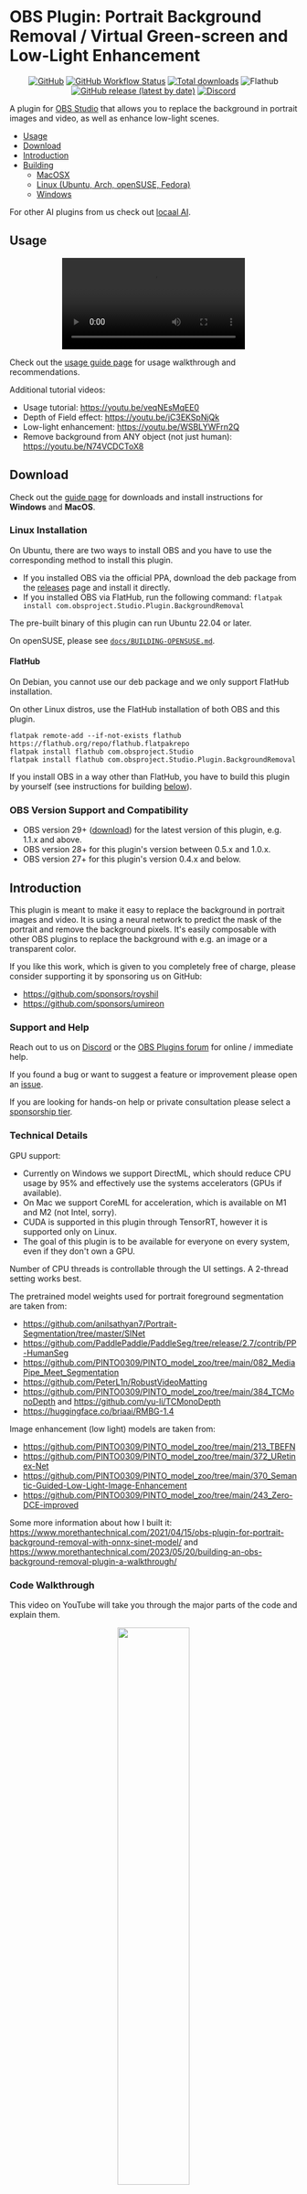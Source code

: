 # OBS Plugin: Portrait Background Removal / Virtual Green-screen and Low-Light Enhancement

<div align="center">

[![GitHub](https://img.shields.io/github/license/locaal-ai/obs-backgroundremoval)](https://github.com/locaal-ai/obs-backgroundremoval/blob/main/LICENSE)
[![GitHub Workflow Status](https://img.shields.io/github/actions/workflow/status/locaal-ai/obs-backgroundremoval/push.yaml)](https://github.com/locaal-ai/obs-backgroundremoval/actions/workflows/push.yaml)
[![Total downloads](https://img.shields.io/github/downloads/locaal-ai/obs-backgroundremoval/total)](https://github.com/locaal-ai/obs-backgroundremoval/releases)
![Flathub](https://img.shields.io/flathub/downloads/com.obsproject.Studio.Plugin.BackgroundRemoval?label=Flathub%20Installs)
[![GitHub release (latest by date)](https://img.shields.io/github/v/release/locaal-ai/obs-backgroundremoval)](https://github.com/locaal-ai/obs-backgroundremoval/releases)
[![Discord](https://img.shields.io/discord/1200229425141252116)](https://discord.gg/KbjGU2vvUz)

</div>

A plugin for [OBS Studio](https://obsproject.com/) that allows you to replace the background in portrait images and video, as well as enhance low-light scenes.

- [Usage](#usage)
- [Download](#download)
- [Introduction](#introduction)
- [Building](#building)
  - [MacOSX](#mac-osx)
  - [Linux (Ubuntu, Arch, openSUSE, Fedora)](#linux)
  - [Windows](#windows)

For other AI plugins from us check out [locaal AI](https://github.com/locaal-ai).

## Usage

<div align="center">
<video src="https://github.com/locaal-ai/obs-backgroundremoval/assets/1067855/5ba5aae2-7ea2-4c90-ad45-fba5ccde1a4e" width="320"></video>
</div>

Check out the [usage guide page](https://locaal-ai.github.io/obs-backgroundremoval/usage) for usage walkthrough and recommendations.

Additional tutorial videos:

- Usage tutorial: https://youtu.be/veqNEsMqEE0
- Depth of Field effect: https://youtu.be/jC3EKSpNjQk
- Low-light enhancement: https://youtu.be/WSBLYWFrn2Q
- Remove background from ANY object (not just human): https://youtu.be/N74VCDCToX8

## Download

Check out the [guide page](https://locaal-ai.github.io/obs-backgroundremoval) for downloads and install instructions for **Windows** and **MacOS**.

### Linux Installation

On Ubuntu, there are two ways to install OBS and you have to use the corresponding method to install this plugin.

- If you installed OBS via the official PPA, download the deb package from the [releases](https://github.com/locaal-ai/obs-backgroundremoval/releases) page and install it directly.
- If you installed OBS via FlatHub, run the following command: `flatpak install com.obsproject.Studio.Plugin.BackgroundRemoval`

The pre-built binary of this plugin can run Ubuntu 22.04 or later.

On openSUSE, please see [`docs/BUILDING-OPENSUSE.md`](docs/BUILDING-OPENSUSE.md).

#### FlatHub

On Debian, you cannot use our deb package and we only support FlatHub installation.

On other Linux distros, use the FlatHub installation of both OBS and this plugin.

```
flatpak remote-add --if-not-exists flathub https://flathub.org/repo/flathub.flatpakrepo
flatpak install flathub com.obsproject.Studio
flatpak install flathub com.obsproject.Studio.Plugin.BackgroundRemoval
```

If you install OBS in a way other than FlatHub, you have to build this plugin by yourself (see instructions for building [below](#linux)).

### OBS Version Support and Compatibility

- OBS version 29+ ([download](https://obsproject.com/download)) for the latest version of this plugin, e.g. 1.1.x and above.
- OBS version 28+ for this plugin's version between 0.5.x and 1.0.x.
- OBS version 27+ for this plugin's version 0.4.x and below.

## Introduction

This plugin is meant to make it easy to replace the background in portrait images and video.
It is using a neural network to predict the mask of the portrait and remove the background pixels.
It's easily composable with other OBS plugins to replace the background with e.g. an image or
a transparent color.

If you like this work, which is given to you completely free of charge, please consider supporting it by sponsoring us on GitHub:

- https://github.com/sponsors/royshil
- https://github.com/sponsors/umireon

### Support and Help

Reach out to us on [Discord](https://discord.gg/3EUBUjpCD3) or the [OBS Plugins forum](https://obsproject.com/forum/resources/background-removal-portrait-segmentation.1260/) for online / immediate help.

If you found a bug or want to suggest a feature or improvement please open an [issue](https://github.com/locaal-ai/obs-backgroundremoval/issues).

If you are looking for hands-on help or private consultation please select a [sponsorship tier](https://github.com/sponsors/royshil?frequency=one-time).

### Technical Details

GPU support:

- Currently on Windows we support DirectML, which should reduce CPU usage by 95% and effectively use the systems accelerators (GPUs if available).
- On Mac we support CoreML for acceleration, which is available on M1 and M2 (not Intel, sorry).
- CUDA is supported in this plugin through TensorRT, however it is supported only on Linux.
- The goal of this plugin is to be available for everyone on every system, even if they don't own a GPU.

Number of CPU threads is controllable through the UI settings. A 2-thread setting works best.

The pretrained model weights used for portrait foreground segmentation are taken from:

- https://github.com/anilsathyan7/Portrait-Segmentation/tree/master/SINet
- https://github.com/PaddlePaddle/PaddleSeg/tree/release/2.7/contrib/PP-HumanSeg
- https://github.com/PINTO0309/PINTO_model_zoo/tree/main/082_MediaPipe_Meet_Segmentation
- https://github.com/PeterL1n/RobustVideoMatting
- https://github.com/PINTO0309/PINTO_model_zoo/tree/main/384_TCMonoDepth and https://github.com/yu-li/TCMonoDepth
- https://huggingface.co/briaai/RMBG-1.4

Image enhancement (low light) models are taken from:

- https://github.com/PINTO0309/PINTO_model_zoo/tree/main/213_TBEFN
- https://github.com/PINTO0309/PINTO_model_zoo/tree/main/372_URetinex-Net
- https://github.com/PINTO0309/PINTO_model_zoo/tree/main/370_Semantic-Guided-Low-Light-Image-Enhancement
- https://github.com/PINTO0309/PINTO_model_zoo/tree/main/243_Zero-DCE-improved

Some more information about how I built it: https://www.morethantechnical.com/2021/04/15/obs-plugin-for-portrait-background-removal-with-onnx-sinet-model/ and https://www.morethantechnical.com/2023/05/20/building-an-obs-background-removal-plugin-a-walkthrough/

### Code Walkthrough

This video on YouTube will take you through the major parts of the code and explain them.

<div align="center">
  <a href="https://youtu.be/iFQtcJg0Wsk" target="_blank">
    <img width="50%" src="https://img.youtube.com/vi/iFQtcJg0Wsk/maxresdefault.jpg"/>
  </a>
</div>

## Building

The plugin was built and tested on Mac OSX (Intel & Apple silicon), Windows and several Linux disros (e.g. Ubuntu/Debian-ish, Fedora, and more). Help is appreciated in building on other OSs and packages.

The building pipelines in CI take care of the heavy lifting. Use them in order to build the plugin locally. We attempt to use external OpenCV, libcurl and ONNX Runtime to reduce build times.

Start by cloning this repo to a directory of your choice.

### Mac OSX

Using the CI pipeline scripts, locally you would just call the zsh script. By default this builds a universal binary for both Intel and Apple Silicon. To build for a specific architecture please see `.github/scripts/.build.zsh` for the `-arch` options.

```sh
$ ./.github/scripts/build-macos -c Release
```

#### Install

The above script should succeed and the plugin files (e.g. `obs-backgroundremoval.plugin`) will reside in the `./release/Release` folder off of the root. Copy the `.plugin` file to the OBS directory e.g. `~/Library/Application Support/obs-studio/plugins`.

To get `.pkg` installer file, run for example

```sh
$ ./.github/scripts/package-macos -c Release
```

(Note that maybe the outputs will be in the `Release` folder and not the `install` folder like `pakage-macos` expects, so you will need to rename the folder from `build_x86_64/Release` to `build_x86_64/install`)

### Linux

#### Ubuntu

Use the CI scripts again

```sh
$ ./.github/scripts/build-linux.sh
```

#### Arch Linux

The community maintains AUR packages: https://aur.archlinux.org/packages/obs-backgroundremoval

#### Fedora

To compile on Fedora, you need to manage the dependencies manually. See [docs/BUILDING-FEDORA.md](docs/BUILDING-FEDORA.md) for more information.

#### FlatHub

The plugin is available on FlatHub: https://github.com/flathub/com.obsproject.Studio.Plugin.BackgroundRemoval

```sh
$ flatpak install com.obsproject.Studio.Plugin.BackgroundRemoval
```

### Windows

Use the CI scripts again, for example:

```powershell
> .github/scripts/Build-Windows.ps1 -Target x64 -CMakeGenerator "Visual Studio 17 2022"
```

The build should exist in the `./release` folder off the root. You can manually install the files in the OBS directory.

<picture>
  <source media="(prefers-color-scheme: dark)" srcset="https://api.star-history.com/svg?repos=locaal-ai/obs-backgroundremoval&type=Date&theme=dark" />
  <source media="(prefers-color-scheme: light)" srcset="https://api.star-history.com/svg?repos=locaal-ai/obs-backgroundremoval&type=Date" />
  <img alt="Star History Chart" src="https://api.star-history.com/svg?repos=locaal-ai/obs-backgroundremoval&type=Date" />
</picture>
